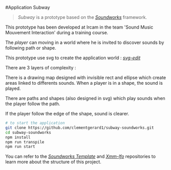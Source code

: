 #Application Subway

> *Subway* is a prototype based on the [*Soundworks*](https://github.com/collective-soundworks/soundworks/) framework.

This prototype has been developed at Ircam in the team 'Sound Music Mouvement Interaction' during a training course.


The *player* can moving in a world where he is invited to discover sounds by following path or shape.


This prototype use svg to create the application world : [*svg-edit*](https://svg-edit.github.io/svgedit/releases/svg-edit-2.8.1/svg-editor.html)






There are 3 layers of complexity :

There is a drawing map designed with invisible rect and ellipse which create areas linked to differents sounds. When a player is in a shape, the sound is played.

There are paths and shapes (also designed in svg) which play sounds when the player follow the path. 

If the player follow the edge of the shape, sound is clearer.






```sh
# to start the application
git clone https://github.com/clementgerard1/subway-soundworks.git
cd subway-soundworks
npm install
npm run transpile
npm run start
```



You can refer to the [*Soundworks Template*](https://github.com/collective-soundworks/soundworks-template/) and [*Xmm-lfo*](https://github.com/Ircam-RnD/xmm-lfo/) repositories to learn more about the structure of this project. 
